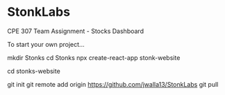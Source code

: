# StonkLabs
CPE 307 Team Assignment - Stocks Dashboard

To start your own project...

mkdir Stonks
cd Stonks
npx create-react-app stonk-website

cd stonks-website

git init
git remote add origin https://github.com/jwalla13/StonkLabs
git pull
